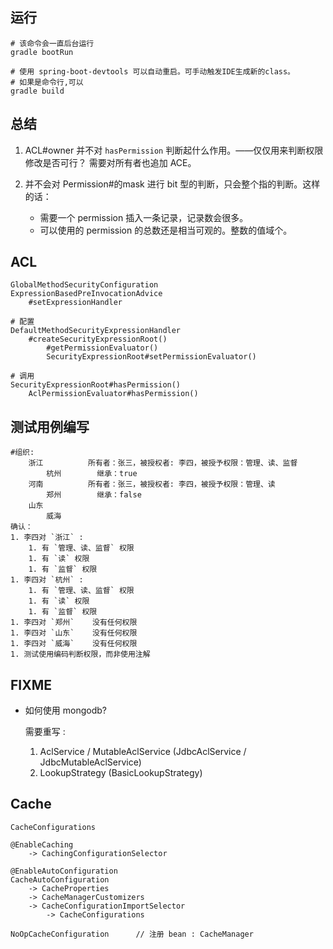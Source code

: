 
## 运行
```
# 该命令会一直后台运行
gradle bootRun

# 使用 spring-boot-devtools 可以自动重启。可手动触发IDE生成新的class。
# 如果是命令行,可以
gradle build
``` 

## 总结

1. ACL#owner 并不对 `hasPermission` 判断起什么作用。——仅仅用来判断权限修改是否可行？
   需要对所有者也追加 ACE。
   
1. 并不会对 Permission#的mask 进行 bit 型的判断，只会整个指的判断。这样的话：

    * 需要一个 permission 插入一条记录，记录数会很多。
    * 可以使用的 permission 的总数还是相当可观的。整数的值域个。

## ACL


```
GlobalMethodSecurityConfiguration
ExpressionBasedPreInvocationAdvice
    #setExpressionHandler

# 配置
DefaultMethodSecurityExpressionHandler
    #createSecurityExpressionRoot()
        #getPermissionEvaluator()
        SecurityExpressionRoot#setPermissionEvaluator()

# 调用
SecurityExpressionRoot#hasPermission()
    AclPermissionEvaluator#hasPermission()
```
 
## 测试用例编写

```
#组织: 
    浙江          所有者：张三，被授权者: 李四，被授予权限：管理、读、监督
        杭州        继承：true
    河南          所有者：张三，被授权者: 李四，被授予权限：管理、读
        郑州        继承：false
    山东          
        威海  
确认：
1. 李四对 `浙江` :
    1. 有 `管理、读、监督` 权限
    1. 有 `读` 权限
    1. 有 `监督` 权限
1. 李四对 `杭州` :
    1. 有 `管理、读、监督` 权限
    1. 有 `读` 权限
    1. 有 `监督` 权限
1. 李四对 `郑州`    没有任何权限
1. 李四对 `山东`    没有任何权限
1. 李四对 `威海`    没有任何权限
1. 测试使用编码判断权限，而非使用注解
```
 
 
## FIXME
*  如何使用 mongodb?

    需要重写 :
    1. AclService / MutableAclService (JdbcAclService / JdbcMutableAclService)
    1. LookupStrategy (BasicLookupStrategy)


## Cache

```
CacheConfigurations

@EnableCaching
    -> CachingConfigurationSelector

@EnableAutoConfiguration
CacheAutoConfiguration
    -> CacheProperties
    -> CacheManagerCustomizers
    -> CacheConfigurationImportSelector
        -> CacheConfigurations

NoOpCacheConfiguration      // 注册 bean : CacheManager

```